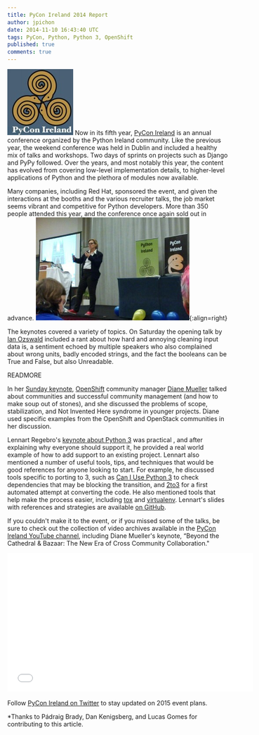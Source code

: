 ```yaml
---
title: PyCon Ireland 2014 Report
author: jpichon
date: 2014-11-10 16:43:40 UTC
tags: PyCon, Python, Python 3, OpenShift
published: true
comments: true
---
```


![](/images/blog/pyconie-logo.jpg) Now in its fifth year, [PyCon Ireland](http://python.ie/pycon/2014) is an annual conference organized by the Python Ireland community. Like the previous year, the weekend conference was held in Dublin and included a healthy mix of talks and workshops. Two days of sprints on projects such as Django and PyPy followed. Over the years, and most notably this year, the content has evolved from covering low-level implementation details, to higher-level applications of Python and the plethora of modules now available. 

Many companies, including Red Hat, sponsored the event, and given the interactions at the booths and the various recruiter talks, the job market seems vibrant and competitive for Python developers. More than 350 people attended this year, and the conference once again sold out in advance. ![](/images/blog/pyconie_keynote.jpg){:align=right}

The keynotes covered a variety of topics. On Saturday the opening talk by [Ian Ozswald](http://youtu.be/V1HkaTQYN54) included a rant about how hard and annoying cleaning input data is, a sentiment echoed by multiple speakers who also complained about wrong units, badly encoded strings, and the fact the booleans can be True and False, but also Unreadable. 

READMORE

In her [Sunday keynote](http://youtu.be/Hqy5Yks09ZQ), [OpenShift](https://www.openshift.com/) community manager [Diane Mueller](https://twitter.com/pythondj) talked about communities and successful community management  (and how to make soup out of stones), and she discussed the problems of scope, stabilization, and Not Invented Here syndrome in younger projects. Diane used specific examples from the OpenShift and OpenStack communities in  her discussion. 

Lennart Regebro's [keynote about Python 3](http://youtu.be/Tm_q5KPLaGk) was practical , and after explaining why everyone should support it, he provided a real world example of how to add  support to an existing project. Lennart also mentioned a number of useful tools, tips, and techniques that would be good references for anyone looking to start. For example, he discussed tools specific to porting to 3, such as [Can I Use Python 3](https://caniusepython3.com/) to check dependencies that may be blocking the transition, and [2to3](http://python3porting.com/2to3.html) for a first automated attempt at converting the code. He also mentioned tools that help make the process easier, including [tox](https://tox.readthedocs.org/en/latest/) and [virtualenv](http://virtualenv.readthedocs.org/en/latest/). Lennart's slides with references and strategies are available [on GitHub](https://github.com/regebro/BigBad3).

If you couldn't make it to the event, or if you missed some of the talks, be sure to check out the collection of video archives available in the [PyCon Ireland YouTube channel](https://www.youtube.com/user/pyconireland), including Diane Mueller's keynote, “Beyond the Cathedral & Bazaar: The New Era of Cross Community Collaboration."

<iframe width="560" height="315" src="//www.youtube.com/embed/Hqy5Yks09ZQ?list=PLedkOvWdiOl3BQCpHphyslI3_vtpHRuj3" frameborder="0" allowfullscreen></iframe>

Follow [PyCon Ireland on Twitter](https://twitter.com/pyconireland) to stay updated on 2015 event plans.

*Thanks to Pádraig Brady, Dan Kenigsberg, and Lucas Gomes for contributing to this article.